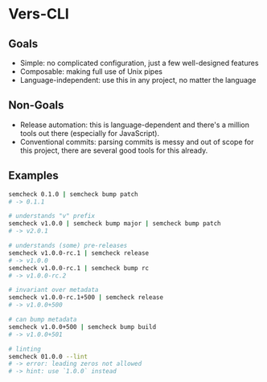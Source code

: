 # Vers-CLI

## Goals

- Simple: no complicated configuration, just a few well-designed features
- Composable: making full use of Unix pipes
- Language-independent: use this in any project, no matter the language

## Non-Goals

- Release automation: this is language-dependent and there's a million tools out there (especially for JavaScript).
- Conventional commits: parsing commits is messy and out of scope for this project, there are several good tools for this already.

## Examples

```bash
semcheck 0.1.0 | semcheck bump patch
# -> 0.1.1

# understands "v" prefix
semcheck v1.0.0 | semcheck bump major | semcheck bump patch
# -> v2.0.1

# understands (some) pre-releases
semcheck v1.0.0-rc.1 | semcheck release
# -> v1.0.0
semcheck v1.0.0-rc.1 | semcheck bump rc
# -> v1.0.0-rc.2

# invariant over metadata
semcheck v1.0.0-rc.1+500 | semcheck release
# -> v1.0.0+500

# can bump metadata
semcheck v1.0.0+500 | semcheck bump build
# -> v1.0.0+501

# linting
semcheck 01.0.0 --lint
# -> error: leading zeros not allowed
# -> hint: use `1.0.0` instead
```
